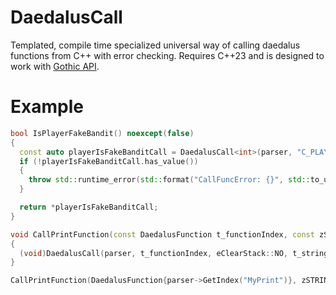 # DaedalusCall
Templated, compile time specialized universal way of calling daedalus functions from C++ with error checking.
Requires C++23 and is designed to work with [Gothic API](https://gitlab.com/union-framework/gothic-api).

# Example
```cpp
bool IsPlayerFakeBandit() noexcept(false)
{
  const auto playerIsFakeBanditCall = DaedalusCall<int>(parser, "C_PLAYERISFAKEBANDIT", {}/*eClearStack::CLEAR*/, GetFocus(), player);
  if (!playerIsFakeBanditCall.has_value())
  {
    throw std::runtime_error(std::format("CallFuncError: {}", std::to_underlying(f.error())));
  }

  return *playerIsFakeBanditCall;
}

void CallPrintFunction(const DaedalusFunction t_functionIndex, const zSTRING& t_string)
{
  (void)DaedalusCall(parser, t_functionIndex, eClearStack::NO, t_string);
}

CallPrintFunction(DaedalusFunction{parser->GetIndex("MyPrint")}, zSTRING{"Hello world!"});
```
